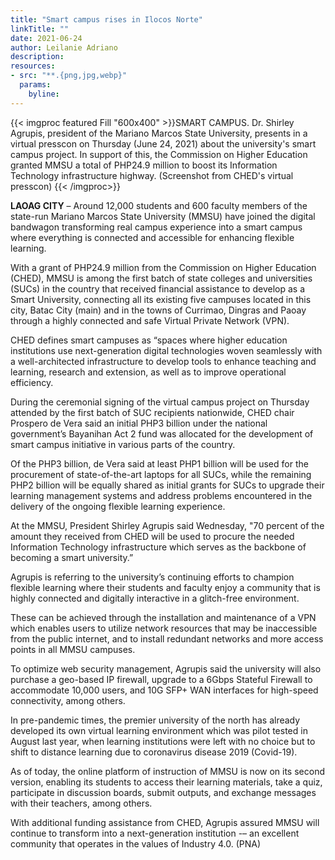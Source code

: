 ```yaml
---
title: "Smart campus rises in Ilocos Norte"
linkTitle: ""
date: 2021-06-24
author: Leilanie Adriano
description:
resources:
- src: "**.{png,jpg,webp}"
  params:
    byline: 
---
```

{{< imgproc featured Fill "600x400" >}}SMART CAMPUS. Dr. Shirley Agrupis, president of the Mariano Marcos State University, presents in a virtual presscon on Thursday (June 24, 2021) about the university's smart campus project. In support of this, the Commission on Higher Education granted MMSU a total of PHP24.9 million to boost its Information Technology infrastructure highway. (Screenshot from CHED's virtual presscon) {{< /imgproc>}}

**LAOAG CITY** – Around 12,000 students and 600 faculty members of the state-run Mariano Marcos State University (MMSU) have joined the digital bandwagon transforming real campus experience into a smart campus where everything is connected and accessible for enhancing flexible learning.

With a grant of PHP24.9 million from the Commission on Higher Education (CHED), MMSU is among the first batch of state colleges and universities (SUCs) in the country that received financial assistance to develop as a Smart University, connecting all its existing five campuses located in this city, Batac City (main) and in the towns of Currimao, Dingras and Paoay through a highly connected and safe Virtual Private Network (VPN).

CHED defines smart campuses as “spaces where higher education institutions use next-generation digital technologies woven seamlessly with a well-architected infrastructure to develop tools to enhance teaching and learning, research and extension, as well as to improve operational efficiency.

During the ceremonial signing of the virtual campus project on Thursday attended by the first batch of SUC recipients nationwide, CHED chair Prospero de Vera said an initial PHP3 billion under the national government’s Bayanihan Act 2 fund was allocated for the development of smart campus initiative in various parts of the country.

Of the PHP3 billion, de Vera said at least PHP1 billion will be used for the procurement of state-of-the-art laptops for all SUCs, while the remaining PHP2 billion will be equally shared as initial grants for SUCs to upgrade their learning management systems and address problems encountered in the delivery of the ongoing flexible learning experience.

At the MMSU, President Shirley Agrupis said Wednesday, "70 percent of the amount they received from CHED will be used to procure the needed Information Technology infrastructure which serves as the backbone of becoming a smart university.”

Agrupis is referring to the university’s continuing efforts to champion flexible learning where their students and faculty enjoy a community that is highly connected and digitally interactive in a glitch-free environment.

These can be achieved through the installation and maintenance of a VPN which enables users to utilize network resources that may be inaccessible from the public internet, and to install redundant networks and more access points in all MMSU campuses.

To optimize web security management, Agrupis said the university will also purchase a geo-based IP firewall, upgrade to a 6Gbps Stateful Firewall to accommodate 10,000 users, and 10G SFP+ WAN interfaces for high-speed connectivity, among others.

In pre-pandemic times, the premier university of the north has already developed its own virtual learning environment which was pilot tested in August last year, when learning institutions were left with no choice but to shift to distance learning due to coronavirus disease 2019 (Covid-19).

As of today, the online platform of instruction of MMSU is now on its second version, enabling its students to access their learning materials, take a quiz, participate in discussion boards, submit outputs, and exchange messages with their teachers, among others.

With additional funding assistance from CHED, Agrupis assured MMSU will continue to transform into a next-generation institution -– an excellent community that operates in the values of Industry 4.0. (PNA) 